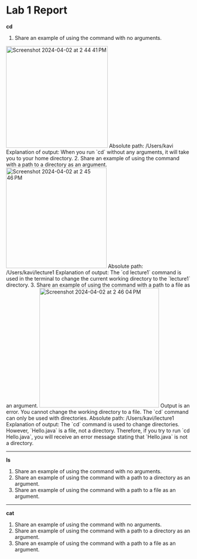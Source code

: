 # Lab 1 Report

**cd**
1. Share an example of using the command with no arguments.
<img width="277" alt="Screenshot 2024-04-02 at 2 44 41 PM" src="https://github.com/kavipj/cse15l-lab-reports/assets/146383794/9484a49e-af6d-4506-9631-39a92dcbfcc3">
Absolute path: /Users/kavi
Explanation of output: When you run `cd` without any arguments, it will take you to your home directory.
2. Share an example of using the command with a path to a directory as an argument.
<img width="274" alt="Screenshot 2024-04-02 at 2 45 46 PM" src="https://github.com/kavipj/cse15l-lab-reports/assets/146383794/48c5ff43-a552-4489-b838-cea010fd4e4a">
Absolute path: /Users/kavi/lecture1
Explanation of output: The `cd lecture1` command is used in the terminal to change the current working directory to the `lecture1` directory.
3. Share an example of using the command with a path to a file as an argument.
<img width="326" alt="Screenshot 2024-04-02 at 2 46 04 PM" src="https://github.com/kavipj/cse15l-lab-reports/assets/146383794/59677382-299f-4013-9b55-a80975f5169f">
Output is an error. You cannot change the working directory to a file. The `cd` command can only be used with directories.
Absolute path: /Users/kavi/lecture1
Explanation of output: The `cd` command is used to change directories. However, `Hello.java` is a file, not a directory. Therefore, if you try to run `cd Hello.java`, you will receive an error message stating that `Hello.java` is not a directory.

---

**ls**
1. Share an example of using the command with no arguments.
2. Share an example of using the command with a path to a directory as an argument.
3. Share an example of using the command with a path to a file as an argument.

---

**cat**
1. Share an example of using the command with no arguments.
2. Share an example of using the command with a path to a directory as an argument.
3. Share an example of using the command with a path to a file as an argument.
